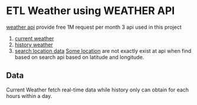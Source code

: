 # ETL Weather using WEATHER API
<a href="https://www.weatherapi.com">weather api</a> provide free 1M request per month
3 api used in this project
1. <a href="https://www.weatherapi.com/docs/#apis-realtime">current weather</a>
2. <a href="https://www.weatherapi.com/docs/#apis-history">history weather</a>
3. <a href="https://www.weatherapi.com/docs/#apis-search">search location data</a>
<a href="/master_data/master_location.json">Some location</a> are not exactly exist at api when find based on search api based on latitude and longitude.
## Data
Current Weather fetch real-time data while history only can obtain for each hours within a day.
